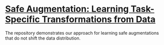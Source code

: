 # [Safe Augmentation: Learning Task-Specific Transformations from Data](https://arxiv.org/abs/1907.12896)
The repository demonstrates our approach for learning safe augmentations that do not shift the data distribution.
